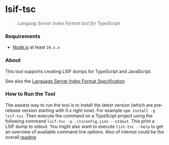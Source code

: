 # lsif-tsc
> *Languag Server Index Format tool for TypeScript*

### Requirements

- [Node.js](https://nodejs.org/en/) at least `10.x.x`

### About

This tool supports creating LSIF dumps for TypeScript and JavaScript.

See also the [Language Server Index Format Specification](https://github.com/Microsoft/language-server-protocol/blob/master/indexFormat/specification.md)

### How to Run the Tool

The easiest way to run the tool is to install the latest version (which are pre-release version starting with 0.x right now). For example `npm install -g lsif-tsc`. Then execute the command on a TypeScipt project using the following command `lsif-tsc -p .\tsconfig.json --stdout`. This print a LSIF dump to stdout. You might also want to execute `list-tsc --help` to get an overview of available command line options. Also of interest could be the overall [readme](https://github.com/microsoft/lsif-node/blob/master/README.md)

